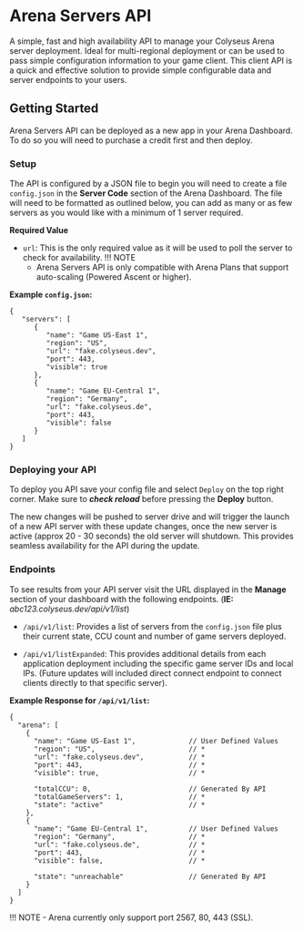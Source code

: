 # Arena Servers API

A simple, fast and high availability API to manage your Colyseus Arena server deployment. Ideal for multi-regional deployment or can be used to pass simple configuration information to your game client. This client API is a quick and effective solution to provide simple configurable data and server endpoints to your users.

## Getting Started
Arena Servers API can be deployed as a new app in your Arena Dashboard. To do so you will need to purchase a credit first and then deploy.

### Setup
The API is configured by a JSON file to begin you will need to create a file `config.json` in the **Server Code** section of the Arena Dashboard. The file will need to be formatted as outlined below, you can add as many or as few servers as you would like with a minimum of 1 server required.

**Required Value**

- `url`: This is the only required value as it will be used to poll the server to check for availability.
!!! NOTE
    - Arena Servers API is only compatible with Arena Plans that support auto-scaling (Powered Ascent or higher).

**Example `config.json`:**
```
{
   "servers": [
      {
         "name": "Game US-East 1",
         "region": "US",
         "url": "fake.colyseus.dev",
         "port": 443,
         "visible": true
      },
      {
         "name": "Game EU-Central 1",
         "region": "Germany",
         "url": "fake.colyseus.de",
         "port": 443,
         "visible": false
      }
   ]
}
```

### Deploying your API
To deploy you API save your config file and select `Deploy` on the top right corner. Make sure to ***check reload*** before pressing the **Deploy** button.

The new changes will be pushed to server drive and will trigger the launch of a new API server with these update changes, once the new server is active (approx 20 - 30 seconds) the old server will shutdown. This provides seamless availability for the API during the update.

### Endpoints
To see results from your API server visit the URL displayed in the **Manage** section of your dashboard with the following endpoints.  (**IE:** *abc123.colyseus.dev/api/v1/list*)

- `/api/v1/list`: Provides a list of servers from the `config.json` file plus their current state, CCU count and number of game servers deployed.

- `/api/v1/listExpanded`: This provides additional details from each application deployment including the specific game server IDs and local IPs. (Future updates will included direct connect endpoint to connect clients directly to that specific server).


**Example Response for `/api/v1/list`:**
```
{
  "arena": [
    {
      "name": "Game US-East 1",             // User Defined Values
      "region": "US",                       // *
      "url": "fake.colyseus.dev",           // *
      "port": 443,                          // *
      "visible": true,                      // *

      "totalCCU": 0,                        // Generated By API
      "totalGameServers": 1,                // *
      "state": "active"                     // *
    },
    {
      "name": "Game EU-Central 1",          // User Defined Values
      "region": "Germany",                  // *
      "url": "fake.colyseus.de",            // *
      "port": 443,                          // *
      "visible": false,                     // *

      "state": "unreachable"                // Generated By API
    }
  ]
}
```
!!! NOTE
    - Arena currently only support port 2567, 80, 443 (SSL).
